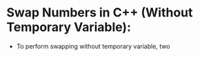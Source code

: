 # Swap Numbers in C++ (Without Temporary Variable):
- To perform swapping without temporary variable, two 
